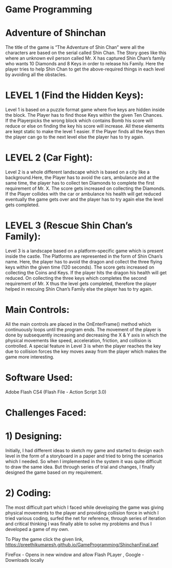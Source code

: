 # Game Programming
# Adventure of Shinchan

The title of the game is “The Adventure of Shin Chan” were all the characters are based on the serial called Shin Chan. The Story goes like this where an unknown evil person called Mr. X has captured Shin Chan’s family who wants 10 Diamonds and 8 Keys in order to release his Family. Here the player tries to help Shin Chan to get the above-required things in each level by avoiding all the obstacles.

# LEVEL 1 (Find the Hidden Keys):
Level 1 is based on a puzzle format game where five keys are hidden inside the block. The Player has to find those Keys within the given Ten Chances. If the Playerpicks the wrong block which contains Bomb his score will reduce or else on finding the key his score will increase. All these elements are kept static to make the level 1 easier. If the Player finds all the Keys then the player can go to the next level else the player has to try again.

# LEVEL 2 (Car Fight):
Level 2 is a whole different landscape which is based on a city like a background.Here, the Player has to avoid the cars, ambulance and at the same time, the player has to collect ten Diamonds to complete the first requirement of Mr. X. The score gets increased on collecting the Diamonds. If the Player collides with the car or ambulance his health will get reduced eventually the game gets over and the player has to try again else the level gets completed.

# LEVEL 3 (Rescue Shin Chan’s Family):
Level 3 is a landscape based on a platform-specific game which is present inside the castle. The Platforms are represented in the form of Shin Chan’s name. Here, the player has to avoid the dragon and collect the three flying keys within the given time (120 seconds). The score gets increased on collecting the Coins and Keys. If the player hits the dragon his health will get reduced. On collecting the three keys which completes the second requirement of Mr. X thus the level gets completed, therefore the player helped in
rescuing Shin Chan’s Family else the player has to try again.

# Main Controls:
All the main controls are placed in the OnEnterFrame() method which continuously loops until the program ends. The movement of the player is done by subsequently increasing and decreasing the X &amp; Y axis in which the physical movements like speed, acceleration, friction, and collision is controlled. A special feature in Level 3 is when the player reaches the key due to collision forces the key moves away from the player which makes the game more interesting.

# Software Used:
Adobe Flash CS4 (Flash File - Action Script 3.0)

# Challenges Faced:

# 1) Designing:
Initially, I had different ideas to sketch my game and started to design each level in the form of a storyboard in a paper and tried to bring the scenarios which I needed. So when I implemented in the system it was quite difficult to draw the same idea. But through series of trial and changes, I finally designed the game based on my requirement.

# 2) Coding:
The most difficult part which I faced while developing the game was giving physical movements to the player and providing collision force in which I tried various coding, surfed the net for reference, through series of iteration and critical thinking I was finally able to solve my problems and thus I developed a game of my own.

To Play the game click the given link,
https://preethikumaresh.github.io/GameProgramming/ShinchanFinal.swf

FireFox - Opens in new window and allow Flash PLayer , Google - Downloads locally 

